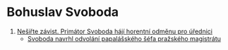 # Bohuslav Svoboda

1. [Nešiřte závist. Primátor Svoboda hájí horentní odměnu pro úřednici](https://www.novinky.cz/clanek/domaci-nesirte-zavist-primator-svoboda-haji-horentni-odmenu-pro-urednici-40500433)
   *  [Svoboda navrhl odvolání papalášského šéfa pražského magistrátu](https://www.novinky.cz/clanek/domaci-primator-svoboda-navrhl-odvolat-sefa-prazskeho-magistratu-kubelku-40506746)
